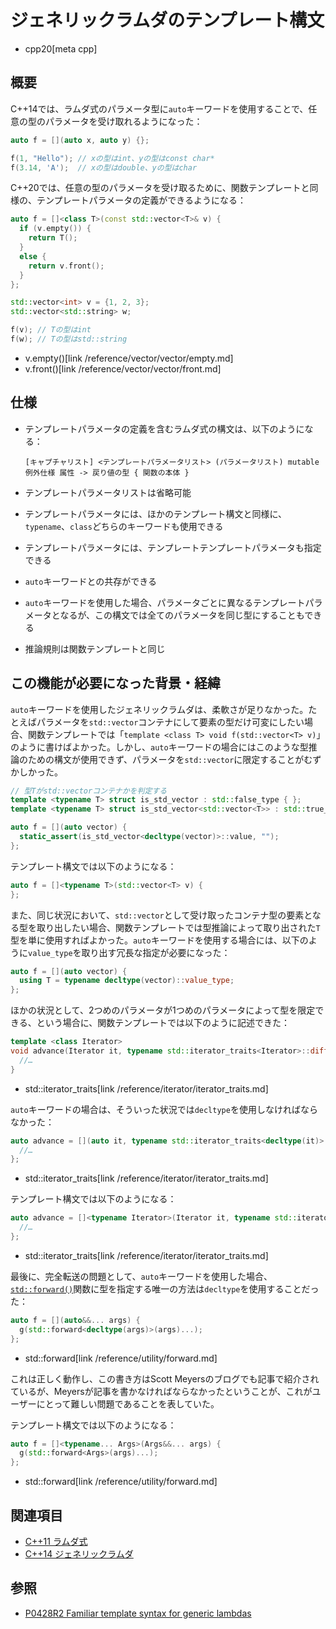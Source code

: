 # ジェネリックラムダのテンプレート構文
* cpp20[meta cpp]

## 概要
C++14では、ラムダ式のパラメータ型に`auto`キーワードを使用することで、任意の型のパラメータを受け取れるようになった：

```cpp
auto f = [](auto x, auto y) {};

f(1, "Hello"); // xの型はint、yの型はconst char*
f(3.14, 'A');  // xの型はdouble、yの型はchar
```

C++20では、任意の型のパラメータを受け取るために、関数テンプレートと同様の、テンプレートパラメータの定義ができるようになる：

```cpp
auto f = []<class T>(const std::vector<T>& v) {
  if (v.empty()) {
    return T();
  }
  else {
    return v.front();
  }
};

std::vector<int> v = {1, 2, 3};
std::vector<std::string> w;

f(v); // Tの型はint
f(w); // Tの型はstd::string
```
* v.empty()[link /reference/vector/vector/empty.md]
* v.front()[link /reference/vector/vector/front.md]


## 仕様
- テンプレートパラメータの定義を含むラムダ式の構文は、以下のようになる：
    ```
    [キャプチャリスト] <テンプレートパラメータリスト> (パラメータリスト) mutable 例外仕様 属性 -> 戻り値の型 { 関数の本体 }
    ```

- テンプレートパラメータリストは省略可能
- テンプレートパラメータには、ほかのテンプレート構文と同様に、`typename`、`class`どちらのキーワードも使用できる
- テンプレートパラメータには、テンプレートテンプレートパラメータも指定できる
- `auto`キーワードとの共存ができる
- `auto`キーワードを使用した場合、パラメータごとに異なるテンプレートパラメータとなるが、この構文では全てのパラメータを同じ型にすることもできる
- 推論規則は関数テンプレートと同じ


## この機能が必要になった背景・経緯
`auto`キーワードを使用したジェネリックラムダは、柔軟さが足りなかった。たとえばパラメータを`std::vector`コンテナにして要素の型だけ可変にしたい場合、関数テンプレートでは「`template <class T> void f(std::vector<T> v)`」のように書けばよかった。しかし、`auto`キーワードの場合にはこのような型推論のための構文が使用できず、パラメータを`std::vector`に限定することがむずかしかった。

```cpp
// 型Tがstd::vectorコンテナかを判定する
template <typename T> struct is_std_vector : std::false_type { };
template <typename T> struct is_std_vector<std::vector<T>> : std::true_type { };

auto f = [](auto vector) {
  static_assert(is_std_vector<decltype(vector)>::value, "");
};
```

テンプレート構文では以下のようになる：

```cpp
auto f = []<typename T>(std::vector<T> v) {
};
```

また、同じ状況において、`std::vector`として受け取ったコンテナ型の要素となる型を取り出したい場合、関数テンプレートでは型推論によって取り出された`T`型を単に使用すればよかった。`auto`キーワードを使用する場合には、以下のように`value_type`を取り出す冗長な指定が必要になった：

```cpp
auto f = [](auto vector) {
  using T = typename decltype(vector)::value_type;
};
```

ほかの状況として、2つめのパラメータが1つめのパラメータによって型を限定できる、という場合に、関数テンプレートでは以下のように記述できた：

```cpp
template <class Iterator>
void advance(Iterator it, typename std::iterator_traits<Iterator>::difference_type n) {
  //…
}
```
* std::iterator_traits[link /reference/iterator/iterator_traits.md]

`auto`キーワードの場合は、そういった状況では`decltype`を使用しなければならなかった：

```cpp
auto advance = [](auto it, typename std::iterator_traits<decltype(it)>::difference_type n) {
  //…
};
```
* std::iterator_traits[link /reference/iterator/iterator_traits.md]

テンプレート構文では以下のようになる：

```cpp
auto advance = []<typename Iterator>(Iterator it, typename std::iterator_traits<Iterator>::difference_type n) {
  //…
};
```
* std::iterator_traits[link /reference/iterator/iterator_traits.md]

最後に、完全転送の問題として、`auto`キーワードを使用した場合、[`std::forward()`](/reference/utility/forward.md)関数に型を指定する唯一の方法は`decltype`を使用することだった：

```cpp
auto f = [](auto&&... args) {
  g(std::forward<decltype(args)>(args)...);
};
```
* std::forward[link /reference/utility/forward.md]

これは正しく動作し、この書き方はScott Meyersのブログでも記事で紹介されているが、Meyersが記事を書かなければならなかったということが、これがユーザーにとって難しい問題であることを表していた。

テンプレート構文では以下のようになる：

```cpp
auto f = []<typename... Args>(Args&&... args) {
  g(std::forward<Args>(args)...);
};
```
* std::forward[link /reference/utility/forward.md]


## 関連項目
- [C++11 ラムダ式](/lang/cpp11/lambda_expressions.md)
- [C++14 ジェネリックラムダ](/lang/cpp14/generic_lambdas.md)


## 参照
- [P0428R2 Familiar template syntax for generic lambdas](http://www.open-std.org/jtc1/sc22/wg21/docs/papers/2017/p0428r2.pdf)
